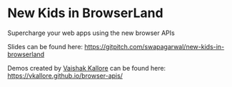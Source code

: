 # New Kids in BrowserLand

Supercharge your web apps using the new browser APIs

Slides can be found here: https://gitpitch.com/swapagarwal/new-kids-in-browserland

Demos created by [Vaishak Kallore](https://twitter.com/vaikoovery) can be found here: https://vkallore.github.io/browser-apis/
